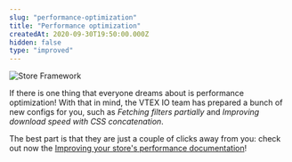 ```yaml
---
slug: "performance-optimization"
title: "Performance optimization"
createdAt: 2020-09-30T19:50:00.000Z
hidden: false
type: "improved"
---
```


![Store Framework](https://cdn.jsdelivr.net/gh/vtexdocs/dev-portal-content@main/images/performance-optimization-0.png)

If there is one thing that everyone dreams about is performance optimization! With that in mind, the VTEX IO team has prepared a bunch of new configs for you, such as *Fetching filters partially* and *Improving download speed with CSS concatenation*.

The best part is that they are just a couple of clicks away from you: check out now the [Improving your store's performance documentation](https://vtex.io/docs/recipes/store-management/improving-your-stores-performance/)!
